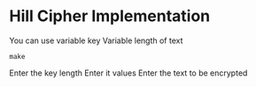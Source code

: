 # Hill Cipher Implementation
You can use variable key
Variable length of text

```
make
```
Enter the key length
Enter it values
Enter the text to be encrypted

